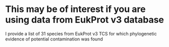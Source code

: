 # This may be of interest if you are using data from EukProt v3 database
I provide a list of 31 species from EukProt v3 TCS for which phylogenetic evidence of potential contamination was found
